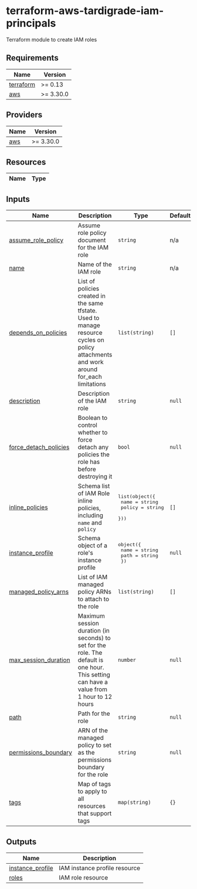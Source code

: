 # terraform-aws-tardigrade-iam-principals

Terraform module to create IAM roles


<!-- BEGIN TFDOCS -->
## Requirements

| Name | Version |
|------|---------|
| <a name="requirement_terraform"></a> [terraform](#requirement\_terraform) | >= 0.13 |
| <a name="requirement_aws"></a> [aws](#requirement\_aws) | >= 3.30.0 |

## Providers

| Name | Version |
|------|---------|
| <a name="provider_aws"></a> [aws](#provider\_aws) | >= 3.30.0 |

## Resources

| Name | Type |
|------|------|

## Inputs

| Name | Description | Type | Default | Required |
|------|-------------|------|---------|:--------:|
| <a name="input_assume_role_policy"></a> [assume\_role\_policy](#input\_assume\_role\_policy) | Assume role policy document for the IAM role | `string` | n/a | yes |
| <a name="input_name"></a> [name](#input\_name) | Name of the IAM role | `string` | n/a | yes |
| <a name="input_depends_on_policies"></a> [depends\_on\_policies](#input\_depends\_on\_policies) | List of policies created in the same tfstate. Used to manage resource cycles on policy attachments and work around for\_each limitations | `list(string)` | `[]` | no |
| <a name="input_description"></a> [description](#input\_description) | Description of the IAM role | `string` | `null` | no |
| <a name="input_force_detach_policies"></a> [force\_detach\_policies](#input\_force\_detach\_policies) | Boolean to control whether to force detach any policies the role has before destroying it | `bool` | `null` | no |
| <a name="input_inline_policies"></a> [inline\_policies](#input\_inline\_policies) | Schema list of IAM Role inline policies, including `name` and `policy` | <pre>list(object({<br>    name   = string<br>    policy = string<br>  }))</pre> | `[]` | no |
| <a name="input_instance_profile"></a> [instance\_profile](#input\_instance\_profile) | Schema object of a role's instance profile | <pre>object({<br>    name = string<br>    path = string<br>  })</pre> | `null` | no |
| <a name="input_managed_policy_arns"></a> [managed\_policy\_arns](#input\_managed\_policy\_arns) | List of IAM managed policy ARNs to attach to the role | `list(string)` | `[]` | no |
| <a name="input_max_session_duration"></a> [max\_session\_duration](#input\_max\_session\_duration) | Maximum session duration (in seconds) to set for the role. The default is one hour. This setting can have a value from 1 hour to 12 hours | `number` | `null` | no |
| <a name="input_path"></a> [path](#input\_path) | Path for the role | `string` | `null` | no |
| <a name="input_permissions_boundary"></a> [permissions\_boundary](#input\_permissions\_boundary) | ARN of the managed policy to set as the permissions boundary for the role | `string` | `null` | no |
| <a name="input_tags"></a> [tags](#input\_tags) | Map of tags to apply to all resources that support tags | `map(string)` | `{}` | no |

## Outputs

| Name | Description |
|------|-------------|
| <a name="output_instance_profile"></a> [instance\_profile](#output\_instance\_profile) | IAM instance profile resource |
| <a name="output_roles"></a> [roles](#output\_roles) | IAM role resource |

<!-- END TFDOCS -->
